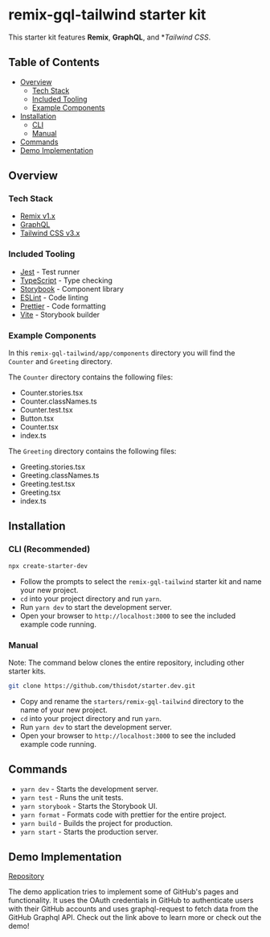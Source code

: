 # remix-gql-tailwind starter kit

This starter kit features **Remix**, **GraphQL**, and **Tailwind CSS*.

## Table of Contents

- [Overview](#overview)
  - [Tech Stack](#tech-stack)
  - [Included Tooling](#included-tooling)
  - [Example Components](#example-components)
- [Installation](#installation)
  - [CLI](#cli)
  - [Manual](#manual)
- [Commands](#commands)
- [Demo Implementation](#demo-implementation)

## Overview

### Tech Stack

- [Remix v1.x](https://remix.run/)
- [GraphQL](https://graphql.org/)
- [Tailwind CSS v3.x](https://tailwindcss.com/)

### Included Tooling

- [Jest](https://jestjs.io/) - Test runner
- [TypeScript](https://www.typescriptlang.org/) - Type checking
- [Storybook](https://storybook.js.org/) - Component library
- [ESLint](https://eslint.org/) - Code linting
- [Prettier](https://prettier.io/) - Code formatting
- [Vite](https://vitejs.dev/) - Storybook builder

### Example Components

In this `remix-gql-tailwind/app/components` directory you will find the `Counter` and `Greeting` directory.

The `Counter` directory contains the following files:

- Counter.stories.tsx
- Counter.classNames.ts
- Counter.test.tsx
- Button.tsx
- Counter.tsx
- index.ts

The `Greeting` directory contains the following files:

- Greeting.stories.tsx
- Greeting.classNames.ts
- Greeting.test.tsx
- Greeting.tsx
- index.ts

## Installation

### CLI (Recommended)

```bash
npx create-starter-dev
```

- Follow the prompts to select the `remix-gql-tailwind` starter kit and name your new project.
- `cd` into your project directory and run `yarn`.
- Run `yarn dev` to start the development server.
- Open your browser to `http://localhost:3000` to see the included example code running.

### Manual

Note: The command below clones the entire repository, including other starter kits.

```bash
git clone https://github.com/thisdot/starter.dev.git
```

- Copy and rename the `starters/remix-gql-tailwind` directory to the name of your new project.
- `cd` into your project directory and run `yarn`.
- Run `yarn dev` to start the development server.
- Open your browser to `http://localhost:3000` to see the included example code running.

## Commands

- `yarn dev` - Starts the development server.
- `yarn test` - Runs the unit tests.
- `yarn storybook` - Starts the Storybook UI.
- `yarn format` - Formats code with prettier for the entire project.
- `yarn build` - Builds the project for production.
- `yarn start` - Starts the production server.

## Demo Implementation

[Repository](https://github.com/thisdot/starter.dev-showcases/tree/main/remix)

The demo application tries to implement some of GitHub's pages and functionality. It uses the OAuth credentials in GitHub to authenticate users with their GitHub accounts and uses graphql-request to fetch data from the GitHub Graphql API. Check out the link above to learn more or check out the demo!